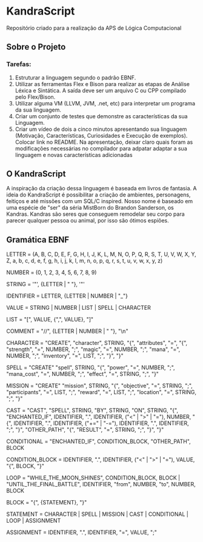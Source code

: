 # KandraScript
Repositório criado para a realização da APS de Lógica Computacional

## Sobre o Projeto

### Tarefas:
1. Estruturar a linguagem segundo o padrão EBNF.
2. Utilizar as ferramentas Flex e Bison para realizar as etapas de Análise Léxica e Sintática. A saída
deve ser um arquivo C ou CPP compilado pelo Flex/Bison.
3. Utilizar alguma VM (LLVM, JVM, .net, etc) para interpretar um programa da sua linguagem.
4. Criar um conjunto de testes que demonstre as características da sua Linguagem.
5. Criar um vídeo de dois a cinco minutos apresentando sua linguagem (Motivação, Características,
Curiosidades e Execução de exemplos). Colocar link no README. Na apresentação, deixar claro
quais foram as modificações necessárias no compilador para adpatar adaptar a sua linguagem e novas
características adicionadas

## O KandraScript

A inspiração da criação dessa linguagem é baseada em livros de fantasia. A ideia do KandraScript é possibilitar a criação de ambientes, personagens, feitiços e até missões com um SQL/C inspired. Nosso nome é baseado em uma espécie de "ser" da séria MistBorn do Brandon Sanderson, os Kandras. Kandras são seres que conseguem remodelar seu corpo para parecer qualquer pessoa ou animal, por isso são ótimos espiões. 

## Gramática EBNF

LETTER = (A, B, C, D, E, F, G, H, I, J, K, L, M, N, O, P, Q, R, S, T, U, V, W, X, Y, Z, a, b, c, d, e, f, g, h, i, j, k, l, m, n, o, p, q, r, s, t, u, v, w, x, y, z)

NUMBER = (0, 1, 2, 3, 4, 5, 6, 7, 8, 9)

STRING = '"', {LETTER | " "}, '"'

IDENTIFIER = LETTER, {LETTER | NUMBER | "_"}

VALUE = STRING | NUMBER | LIST | SPELL | CHARACTER

LIST = "[", VALUE, {",", VALUE}, "]"

COMMENT = "//", {LETTER | NUMBER | " "}, "\n"

CHARACTER = "CREATE", "character", STRING, "{",
                "attributes", "=", "{",
                    "strength", "=", NUMBER, ";",
                    "magic", "=", NUMBER, ";",
                    "mana", "=", NUMBER, ";",
                    "inventory", "=", LIST, ";",
                "}", 
            "}"

SPELL = "CREATE" "spell", STRING, "{",
            "power", "=", NUMBER, ";",
            "mana_cost", "=", NUMBER, ";",
            "effect", "=", STRING, ";",
        "}"

MISSION = "CREATE" "mission", STRING, "{",
               "objective", "=", STRING, ";",
               "participants", "=", LIST, ";",
               "reward", "=", LIST, ";",
               "location", "=", STRING, ";",
           "}"

CAST = "CAST", "SPELL", STRING, "BY", STRING, "ON", STRING, "{",
           "ENCHANTED_IF", IDENTIFIER, ".", IDENTIFIER, ("<" | ">" | "="), NUMBER, "{",
                IDENTIFIER, ".", IDENTIFIER, ("+=" | "-="), IDENTIFIER, ".", IDENTIFIER, ";",
           "}",
           "OTHER_PATH", "{",
                "RESULT", "=", STRING, ";",
           "}",
       "}"

CONDITIONAL = "ENCHANTED_IF", CONDITION_BLOCK, "OTHER_PATH", BLOCK

CONDITION_BLOCK = IDENTIFIER, ".", IDENTIFIER, ("<" | ">" | "="), VALUE, "{", BLOCK, "}"

LOOP = "WHILE_THE_MOON_SHINES", CONDITION_BLOCK, BLOCK |
       "UNTIL_THE_FINAL_BATTLE", IDENTIFIER, "from", NUMBER, "to", NUMBER, BLOCK

BLOCK = "{", {STATEMENT}, "}"

STATEMENT = CHARACTER | SPELL | MISSION | CAST | CONDITIONAL | LOOP | ASSIGNMENT

ASSIGNMENT = IDENTIFIER, ".", IDENTIFIER, "=", VALUE, ";"
